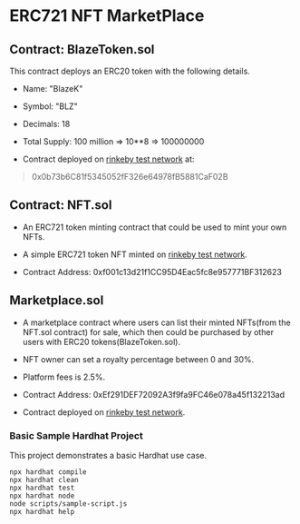 # ERC721 NFT MarketPlace

## Contract: BlazeToken.sol

This contract deploys an ERC20 token with the following details.

- Name: "BlazeK"
- Symbol: "BLZ"
- Decimals: 18
- Total Supply: 100 million => 10**8 => 100000000

- Contract deployed on [rinkeby test network](https://rinkeby.etherscan.io/address/0x0b73b6C81f5345052fF326e64978fB5881CaF02B) at:

> 0x0b73b6C81f5345052fF326e64978fB5881CaF02B

## Contract: NFT.sol

- An ERC721 token minting contract that could be used to mint your own NFTs.

- A simple ERC721 token NFT minted on [rinkeby test network](https://rinkeby.etherscan.io/address/0xf001c13d21f1CC95D4Eac5fc8e957771BF312623).

- Contract Address: 0xf001c13d21f1CC95D4Eac5fc8e957771BF312623

## Marketplace.sol

- A marketplace contract where users can list their minted NFTs(from the NFT.sol contract) for sale, which then could be purchased by other users with ERC20 tokens(BlazeToken.sol).

- NFT owner can set a royalty percentage between 0 and 30%.

- Platform fees is 2.5%.

- Contract Address: 0xEf291DEF72092A3f9fa9FC46e078a45f132213ad

- Contract deployed on [rinkeby test network](https://rinkeby.etherscan.io/address/0xEf291DEF72092A3f9fa9FC46e078a45f132213ad).

### Basic Sample Hardhat Project

This project demonstrates a basic Hardhat use case.

```shell
npx hardhat compile
npx hardhat clean
npx hardhat test
npx hardhat node
node scripts/sample-script.js
npx hardhat help
```
